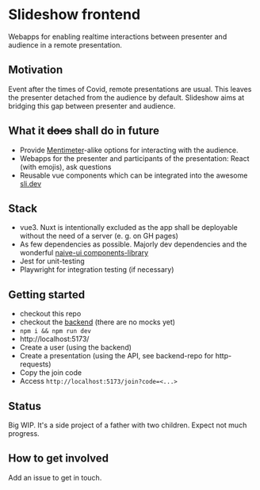 # Slideshow frontend

Webapps for enabling realtime interactions between presenter and audience in a remote presentation.

## Motivation

Event after the times of Covid, remote presentations are usual. This leaves the presenter detached from the audience by
default.
Slideshow aims at bridging this gap between presenter and audience.

## What it ~~does~~ shall do in future

- Provide [Mentimeter](https://www.mentimeter.com/)-alike options for interacting with the audience.
- Webapps for the presenter and participants of the presentation: React (with emojis), ask questions
- Reusable vue components which can be integrated into the awesome [sli.dev](https://sli.dev)

## Stack

- vue3. Nuxt is intentionally excluded as the app shall be deployable without the need of a server (e. g. on GH pages)
- As few dependencies as possible. Majorly dev dependencies and the
  wonderful [naive-ui components-library](https://www.naive-ui.com)
- Jest for unit-testing
- Playwright for integration testing (if necessary)

## Getting started

- checkout this repo
- checkout the [backend](https://github.com/mrsimpson/slideshow-backend) (there are no mocks yet)
- `npm i && npm run dev`
- http://localhost:5173/
- Create a user (using the backend)
- Create a presentation (using the API, see backend-repo for http-requests)
- Copy the join code
- Access `http://localhost:5173/join?code=<...>`

## Status

Big WIP. It's a side project of a father with two children. Expect not much progress.

## How to get involved

Add an issue to get in touch.

